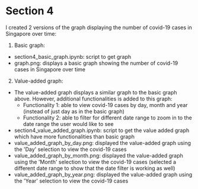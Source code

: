# Section 4

I created 2 versions of the graph displaying the number of covid-19 cases in Singapore over time:
1. Basic graph:
- section4_basic_graph.ipynb: script to get graph
- graph.png: displays a basic graph showing the number of covid-19 cases in Singapore over time

2. Value-added graph:
- The value-added graph displays a similar graph to the basic graph above. However, additional functionalities is added to this graph:
    - Functionality 1: able to view covid-19 cases by day, month and year (instead of just day as in the basic graph)
    - Functionality 2: able to filter for different date range to zoom in to the date range the user would like to see
- section4_value_added_graph.ipynb: script to get the value added graph which have more functionalities than basic graph
- value_added_graph_by_day.png: displayed the value-added graph using the 'Day' selection to view the covid-19 cases
- value_added_graph_by_month.png: displayed the value-added graph using the 'Month' selection to view the covid-19 cases (selected a different date range to show that the date filter is working as well)
- value_added_graph_by_year.png: displayed the value-added graph using the 'Year' selection to view the covid-19 cases

